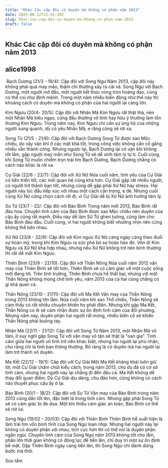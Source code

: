```yaml
---
title: "Khác Các cặp đôi có duyên mà không có phận năm 2013"
date: 2025-06-12T22:55:19Z
slug: khac-cac-cap-doi-co-duyen-ma-khong-co-phan-nam-2013
draft: false
---
```


## Khác Các cặp đôi có duyên mà không có phận năm 2013

## alice1998

​
Bạch Dương (21/3 - 19/4): Cặp đôi với Song Ngư
Năm 2013, cặp đôi này không phải quá may mắn, thậm chí thường xảy ra cãi vã. Song Ngư với Bạch Dương, một người mở đầu, một người kết thúc vòng tròn hoàng đạo, cũng có thể coi như định mệnh. Trong một năm nhiều biến động như thế này thì khoảng cách có duyên mà không có phận của hai người lại càng lớn.

Kim Ngưu (20/4- 20/5): Cặp đôi với Nhân Mã
Kim Ngưu rất thật thà, nên một Nhân Mã kiêu ngạo, cứng đầu thường vô tình hay hữu ý thường làm tổn thương Kim Ngưu. Trong năm nay, Kim Ngưu chỉ cần sự ủng hộ của những người xung quanh, dù có yêu Nhân Mã, e rằng cũng sẽ rời xa.

Song Tử (21/5 - 21/6): Cặp đôi với Bạch Dương
Song Tử được sao Mộc chiếu, do vậy vận khí ở các mặt khá tốt, trong công việc không cần cố gắng nhiều vẫn thành công. Nhưng ngược lại, Bạch Dương lại có vận khí không tốt lắm, gặp người may mắn như Song Tử sẽ dễ sinh tâm lý tự ti. Cuối cùng, khi Song Tử muốn chiếm trọn trái tim Bạch Dương, Bạch Dương chẳng có cách nào khác là rời xa.

Cự Giải (22/6 - 22/7): Cặp đôi với Xử Nữ
Nửa cuối năm, tình yêu của Cự Giải có tiến triển tốt, các mối quan hệ cũng khá hơn. Cự Giải gặp rất nhiều người, có người trở thành bạn tốt, nhưng cũng dễ gặp phải Xử Nữ hay stress. Hai người này lúc đầu tiếp xúc với nhau một cách cẩn trọng, e dè. Nhưng cuối cùng Xử Nữ cũng chọn cách rời đi, vì Cự Giải dễ bị Xử Nữ ảnh hưởng tâm lý.

Sư Tử (23/7 - 22/: Cặp đôi với Bảo Bình
Trong năm mới 2013, Bảo Bình rất đào hoa. Chuyện tình cảm của Bảo Bình được sao Mộc chiếu nên duyên của cậu ấy cũng rất mạnh. Điều này dễ làm Sử Tử ghen tuông, cũng làm cho Bảo Bình đau đầu. Cuối cùng, vì hai người không biết nhường nhịn nên cũng không thể bên nhau.

Xử Nữ (23/8 - 22/9): Cặp đôi với Kim ngưu
Xử Nữ càng ngày càng theo đuổi sự hoàn mỹ, trong khi Kim Ngưu ra sức phá bỏ sự hoàn hảo đó. Vốn dĩ Kim Ngưu và Xử Nữ khá hợp nhau, nhưng nếu Xử Nữ không trở nên bình thường thì rất dễ mất Kim Ngưu.

Thiên Bình (23/9 - 22/10): Cặp đôi với Thần Nông
Nửa cuối năm 2012 vận may của Thiên Bình sẽ tốt hơn, Thiên Bình sẽ có cảm giác về một cuộc sống mới đang tới. Trên tình trường, Thiên Bình chưa hề thất bại, nhưng với một Thần Nông không mong chờ tình yêu, năm 2013 của cả hai cũng chẳng có gì khả quan cả.

Thần Nông (23/10 - 21/11): Cặp đôi với Ma Kết
Vận may của Thần Nông trong 2013 không lớn lắm. Nửa cuối năm khi sao Thổ chiếu, Thần Nông sẽ cảm thấy có rất nhiều chuyện khiến họ phát điên. Nhưng khi gặp Ma Kết, Thần Nông có lẽ sẽ cảm nhận được sự ổn định tình cảm của đối phương. Nhưng năm nay, duyên phận hai người rất mỏng, nhiều biến cố sẽ khiến Thần Nông phải buông tay.

Nhân Mã (22/11 - 21/12): Cặp đôi với Song Tử
Năm 2013, một Nhân Mã vô tâm, ít suy nghĩ gặp Song Tử với vận may vô tận sẽ thật là "oan gia". Tình cảm giữa hai người vô tình trở nên khác biệt, nhưng hai người lại phủ nhận, cho rằng chỉ là tình bạn thông thường. Rõ ràng là có duyên mà hai người lại làm trở thành vô duyên.

Ma Kết (22/12 - 19/1): Cặp đôi với Cự Giải
Một Ma Kết khảng khái luôn giữ lời, một Cự Giải chăm chút kiểu cách, trong năm 2013, cho dù đã có cơ sở tình cảm, nhưng hai người này lại chẳng đi đến đâu cả. Ma Kết không dễ thay đổi quan điểm. Dù Cự Giải dịu dàng, chu đáo hơn, cũng không có cách nào thuyết phục cậu ấy ở lại.

Bảo Bình (20/1 - 18/2): Cặp đôi với Sư Tử
Vận may của Bảo Bình trong năm 2013 cũng dần tốt lên, đặc biệt là trong tình cảm. Nhưng gặp phải Song Tử sẽ có cảm giác bị đe dọa. Một khi thiếu cảm giác an toàn, Bảo Bình có thể sẽ rút lui.

Song Ngư (19/02 - 20/03): Cặp đôi với Thiên Bình
Thiên Bình hễ xuất hiện là làm trái tim vốn bình tĩnh của Song Ngư loạn nhịp. Nhưng hai người này lại không có duyên phận với nhau, tích cực hơn thì có thể nói là duyên phận ngắn ngủi. Chuyên tình cảm của Song Ngư năm 2013 không tốt cho lắm, phần lớn thời gian không có động lực để tiến lên, chỉ duy trì một sự ổn định bề mặt. Gặp Thiên Bình ngày càng tiến lên, thì Song Ngư chỉ đành dừng bước mà thôi.

Sưu tầm